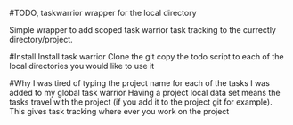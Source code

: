 #TODO, taskwarrior wrapper for the local directory

Simple wrapper to add scoped task warrior  task tracking to the currectly directory/project.


#Install
Install task warrior
Clone the git
copy the todo script to each of the local directories you would like to use it


#Why
I was tired of typing the project name for each of the tasks I was added to my global task warrior
Having a project local data set means the tasks travel with the project (if you add it to the project git for example). This gives task tracking where ever you work on the project
